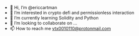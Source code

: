 - 👋 Hi, I’m @ericcartman
- 👀 I’m interested in crypto defi and permissionless interaction
- 🌱 I’m currently learning Solidity and Python
- 💞️ I’m looking to collaborate on ...
- 📫 How to reach me vtx0010110@protonmail.com

<!---
DNBagain/DNBagain is a ✨ special ✨ repository because its `README.md` (this file) appears on your GitHub profile.
You can click the Preview link to take a look at your changes.
--->
